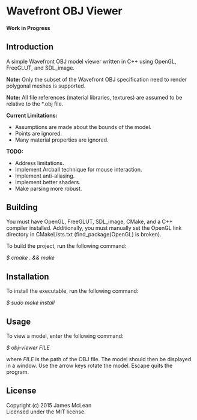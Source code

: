 # Wavefront OBJ Viewer

#### Work in Progress
 
## Introduction

A simple Wavefront OBJ model viewer written in C++ using OpenGL, FreeGLUT, and SDL_image.

**Note:** Only the subset of the Wavefront OBJ specification need to render polygonal meshes is supported.

**Note:** All file references (material libraries, textures) are assumed to be relative to the *.obj file.

**Current Limitations:**
* Assumptions are made about the bounds of the model.
* Points are ignored.
* Many material properties are ignored.

**TODO:**
* Address limitations.
* Implement Arcball technique for mouse interaction.
* Implement anti-aliasing.
* Implement better shaders.
* Make parsing more robust.

## Building 

You must have OpenGL, FreeGLUT, SDL_image, CMake, and a C++ compiler installed. Additionally, you must manually set the OpenGL
link directory in CMakeLists.txt (find_package(OpenGL) is broken).

To build the project, run the following command:

*$ cmake . && make*

## Installation

To install the executable, run the following command:

*$ sudo make install*

## Usage

To view a model, enter the following command:

*$ obj-viewer FILE*

where *FILE* is the path of the OBJ file. The model should then be displayed in a window. Use the arrow keys rotate the model. Escape quits the program.

## License

Copyright (c) 2015 James McLean  
Licensed under the MIT license.
